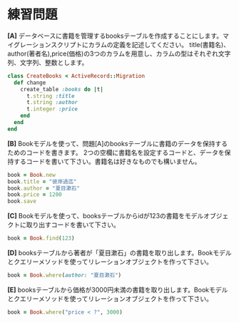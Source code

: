 # 練習問題

**[A]**
データベースに書籍を管理するbooksテーブルを作成することにします。マイグレーションスクリプトにカラムの定義を記述してください。
title(書籍名)、author(著者名),price(価格)の3つのカラムを用意し、カラムの型はそれぞれ文字列、文字列、整数とします。

```ruby
class CreateBooks < ActiveRecord::Migration
  def change
    create_table :books do |t|
      t.string :title
      t.string :author
      t.integer :price
    end
  end
end
```

**[B]**
Bookモデルを使って、問題[A]のbooksテーブルに書籍のデータを保持するためのコードを書きます。
2つの空欄に書籍名を設定するコードと、データを保持するコードを書いて下さい。書籍名は好きなものでも構いません。

```ruby
book = Book.new
book.title = "彼岸過迄"
book.author = "夏目漱石"
book.price = 1200
book.save
```

**[C]**
Bookモデルを使って、booksテーブルからidが123の書籍をモデルオブジェクトに取り出すコードを書いて下さい。

```ruby
book = Book.find(123)
```

**[D]**
booksテーブルから著者が「夏目漱石」の書籍を取り出します。Bookモデルとクエリーメソッドを使ってリレーションオブジェクトを作って下さい。

```ruby
book = Book.where(author: "夏目漱石")
```


**[E]**
booksテーブルから価格が3000円未満の書籍を取り出します。Bookモデルとクエリーメソッドを使ってリレーションオブジェクトを作って下さい。

```ruby
book = Book.where("price < ?", 3000)
```
